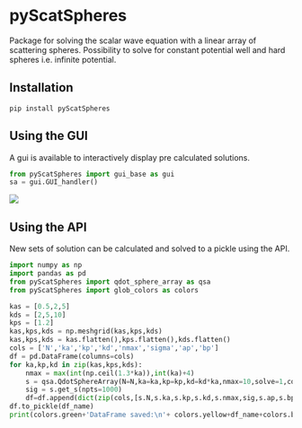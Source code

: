 # pyScatSpheres

Package for solving the scalar wave equation  with a linear array of scattering spheres.
Possibility to solve for constant potential well and hard spheres i.e. infinite potential.

## Installation
`pip install pyScatSpheres`

## Using the GUI
A gui is available to interactively display pre calculated solutions.

```python
from pyScatSpheres import gui_base as gui
sa = gui.GUI_handler()
```

[![](https://pyscatspheres.readthedocs.io/en/latest/figures/gui_screenshot.png)](https://pyscatspheres.readthedocs.io/en/latest/figures/gui_screenshot.png)

## Using the API
New sets of solution can be calculated and solved to a pickle using the API.

```python
import numpy as np
import pandas as pd
from pyScatSpheres import qdot_sphere_array as qsa
from pyScatSpheres import glob_colors as colors

kas = [0.5,2,5]
kds = [2,5,10]
kps = [1.2]
kas,kps,kds = np.meshgrid(kas,kps,kds)
kas,kps,kds = kas.flatten(),kps.flatten(),kds.flatten()
cols = ['N','ka','kp','kd','nmax','sigma','ap','bp']
df = pd.DataFrame(columns=cols)
for ka,kp,kd in zip(kas,kps,kds):
    nmax = max(int(np.ceil(1.3*ka)),int(ka)+4)
    s = qsa.QdotSphereArray(N=N,ka=ka,kp=kp,kd=kd*ka,nmax=10,solve=1,copt=1)
    sig = s.get_s(npts=1000)
    df=df.append(dict(zip(cols,[s.N,s.ka,s.kp,s.kd,s.nmax,sig,s.ap,s.bp])),ignore_index=True)
df.to_pickle(df_name)
print(colors.green+'DataFrame saved:\n'+ colors.yellow+df_name+colors.black)
```

